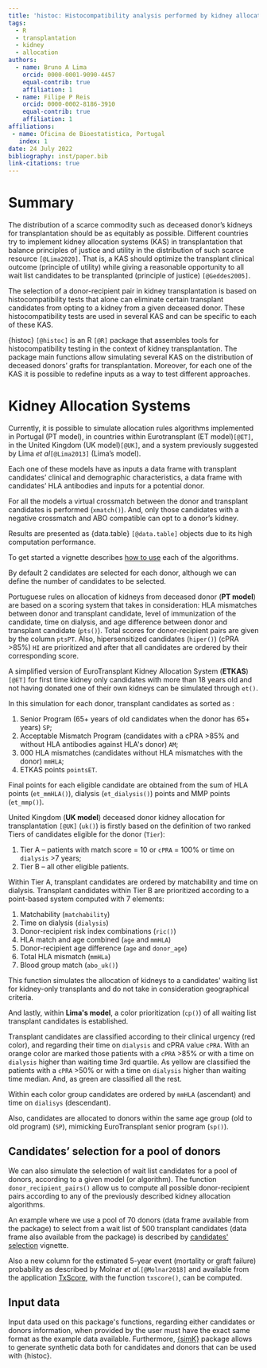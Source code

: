 ```yaml
---
title: 'histoc: Histocompatibility analysis performed by kidney allocation systems'
tags:
  - R
  - transplantation
  - kidney
  - allocation
authors:
  - name: Bruno A Lima
    orcid: 0000-0001-9090-4457
    equal-contrib: true
    affiliation: 1
  - name: Filipe P Reis
    orcid: 0000-0002-8186-3910
    equal-contrib: true
    affiliation: 1
affiliations:
 - name: Oficina de Bioestatistica, Portugal
   index: 1
date: 24 July 2022
bibliography: inst/paper.bib
link-citations: true
---
```


# Summary

The distribution of a scarce commodity such as deceased donor’s kidneys for transplantation should be as equitably as possible. Different countries try to implement kidney allocation systems (KAS) in transplantation that balance principles of justice and utility in the distribution of such scarce resource `[@Lima2020]`. That is, a KAS should optimize the transplant clinical outcome (principle of utility) while giving a reasonable opportunity to all wait list candidates to be transplanted (principle of justice) `[@Geddes2005]`.

The selection of a donor-recipient pair in kidney transplantation is based on histocompatibility tests that alone can eliminate certain transplant candidates from opting to a kidney from a given deceased donor. These histocompatibility tests are used in several KAS and can be specific to each of these KAS.

{histoc} `[@histoc]` is an R `[@R]` package that assembles tools for histocompatibility testing in the context of kidney transplantation. The package main functions allow simulating several KAS on the distribution of deceased donors’ grafts for transplantation. Moreover, for each one of the KAS it is possible to redefine inputs as a way to test different approaches.

# Kidney Allocation Systems

Currently, it is possible to simulate allocation rules algorithms implemented in Portugal (PT model), in countries within Eurotransplant (ET model)`[@ET]`, in the United Kingdom (UK model)`[@UK]`, and a system previously suggested by Lima *et al*`[@Lima2013]` (Lima’s model).

Each one of these models have as inputs a data frame with transplant candidates’ clinical and demographic characteristics, a data frame with candidates’ HLA antibodies and inputs for a potential donor.

For all the models a virtual crossmatch between the donor and transplant candidates is performed (`xmatch()`). And, only those candidates with a negative crossmatch and ABO compatible can opt to a donor’s kidney.

Results are presented as {data.table} `[@data.table]` objects due to its high computation performance.

To get started a vignette describes [how to use](https://txopen.github.io/histoc/articles/how_to.html) each of the algorithms.

By default 2 candidates are selected for each donor, although we can define the number of candidates to be selected.

Portuguese rules on allocation of kidneys from deceased donor (**PT model**) are based on a scoring system
that takes in consideration: HLA mismatches between donor and transplant candidate, level of immunization of the candidate, time on dialysis, and age difference between donor and transplant candidate (`pts()`). Total scores for donor-recipient pairs are given by the column `ptsPT`. Also, hipersensitized candidates (`hiper()`) (cPRA >85%) `HI` are prioritized and after that
all candidates are ordered by their corresponding score.

A simplified version of EuroTransplant Kidney Allocation System (**ETKAS**) `[@ET]` for first time kidney only candidates with more than 18 years old and not having donated one of their own kidneys can be simulated through `et()`.

In this simulation for each donor, transplant candidates as sorted as :

1. Senior Program (65+ years of old candidates when the donor has 65+ years) `SP`;
1. Acceptable Mismatch Program (candidates with a cPRA >85% and without HLA antibodies against HLA's donor) `AM`;
1. 000 HLA mismatches (candidates without HLA mismatches with the donor) `mmHLA`;
1. ETKAS points `pointsET`.

Final points for each eligible candidate are obtained from the sum of HLA points (`et_mmHLA()`), dialysis (`et_dialysis()`) points and MMP points (`et_mmp()`).

United Kingdom (**UK model**) deceased donor kidney allocation for transplantation `[@UK]` (`uk()`) is firstly based on the definition of two ranked Tiers of candidates eligible for the donor (`Tier`):

1. Tier A – patients with match score = 10 or `cPRA` = 100% or time on `dialysis` >7 years;
1. Tier B – all other eligible patients.

Within Tier A, transplant candidates are ordered by matchability and time on dialysis. Transplant candidates within Tier B are prioritized according to a point-based system computed with 7 elements:

1. Matchability (`matchability`)
1. Time on dialysis (`dialysis`)
1. Donor-recipient risk index combinations (`ric()`)
1. HLA match and age combined (`age` and `mmHLA`)
1. Donor-recipient age difference (`age` and `donor_age`)
1. Total HLA mismatch (`mmHLa`)
1. Blood group match (`abo_uk()`)

This function simulates the allocation of kidneys to a candidates' waiting list for kidney-only transplants and do not take in consideration geographical criteria.

And lastly, within **Lima's model**, a color prioritization (`cp()`) of all waiting list transplant candidates is established.

Transplant candidates are classified according to their clinical urgency (red color), and regarding their time on `dialysis` and cPRA value `cPRA`. With an orange color are marked those patients with a `cPRA` >85% or with a time on `dialysis` higher than waiting time 3rd quartile. As yellow are classified the patients with a `cPRA` >50% or with a time on `dialysis` higher than waiting time median. And, as green are classified all the rest.

Within each color group candidates are ordered by `mmHLA` (ascendant) and time on `dialisys` (descendant).

Also, candidates are allocated to donors within the same age group (old to old program) (`SP`), mimicking EuroTransplant senior program (`sp()`).

## Candidates’ selection for a pool of donors

We can also simulate the selection of wait list candidates for a pool of donors, according to a given model (or algorithm). 
The function `donor_recipient_pairs()` allow us to compute all possible donor-recipient pairs according to any of the previously described kidney allocation algorithms. 

An example where we use a pool of 70 donors (data frame available from the package) to select from a wait list of 500 transplant candidates (data frame also available from the package) is described by [candidates' selection](https://txopen.github.io/histoc/articles/cand_select.html) vignette.


Also a new column for the estimated 5-year event (mortality or graft failure) probability as described by Molnar *et al.*`[@Molnar2018]` and available from the application [TxScore](https://balima.shinyapps.io/scoreTx/), with the function `txscore()`, can be computed.

## Input data

Input data used on this package's functions, regarding either candidates or donors information, when provided by the user must have the exact same format as the example data available. Furthermore, [{simK}](https://github.com/txopen/simK) package allows to generate synthetic data both for candidates and donors that can be used with {histoc}.  

